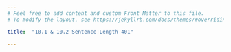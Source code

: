 ```yaml
---
# Feel free to add content and custom Front Matter to this file.
# To modify the layout, see https://jekyllrb.com/docs/themes/#overriding-theme-defaults

title:  "10.1 & 10.2 Sentence Length 401"

---
```

<style>
path.regressionLine {
    stroke: #d85040;
    fill: none;
    stroke-width: 1.5;
    stroke-dasharray: 3,5;
  }
</style>

<script src="https://d3js.org/d3.v6.min.js" defer></script>
<script src="https://d3js.org/d3-scale.v3.min.js" defer></script>
<script src="https://unpkg.com/simple-statistics@7.7.0/dist/simple-statistics.min.js" defer></script>
<script src="js/companion_utils_locale-nl.js" defer></script>
<script src="js/companion_utils_colors.js" defer></script>
<script src="js/companion_utils_svg2png.js" defer></script>

<script src="js/companion_chart_10-1_sentence-length.js" defer></script>

<div class="chart_float" id="chart_10-1_sentence-length"></div>
<div class="chart_float" id="chart_10-2_sentence-length-variance"></div>
